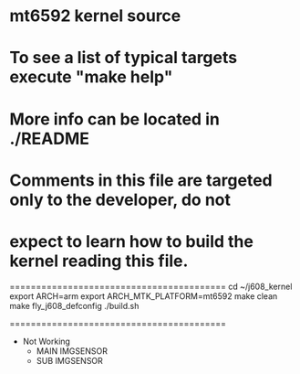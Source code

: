 mt6592 kernel source
=========================================
# To see a list of typical targets execute "make help"
# More info can be located in ./README
# Comments in this file are targeted only to the developer, do not
# expect to learn how to build the kernel reading this file.

=========================================
cd ~/j608_kernel
export ARCH=arm
export ARCH_MTK_PLATFORM=mt6592
make clean
make fly_j608_defconfig
./build.sh

=========================================
* Not Working
  * MAIN IMGSENSOR
  * SUB IMGSENSOR
